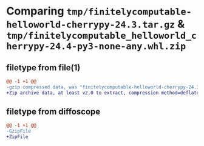 # Comparing `tmp/finitelycomputable-helloworld-cherrypy-24.3.tar.gz` & `tmp/finitelycomputable_helloworld_cherrypy-24.4-py3-none-any.whl.zip`

## filetype from file(1)

```diff
@@ -1 +1 @@
-gzip compressed data, was "finitelycomputable-helloworld-cherrypy-24.3.tar", last modified: Mon Apr  1 03:33:06 2024, max compression
+Zip archive data, at least v2.0 to extract, compression method=deflate
```

## filetype from diffoscope

```diff
@@ -1 +1 @@
-GzipFile
+ZipFile
```

